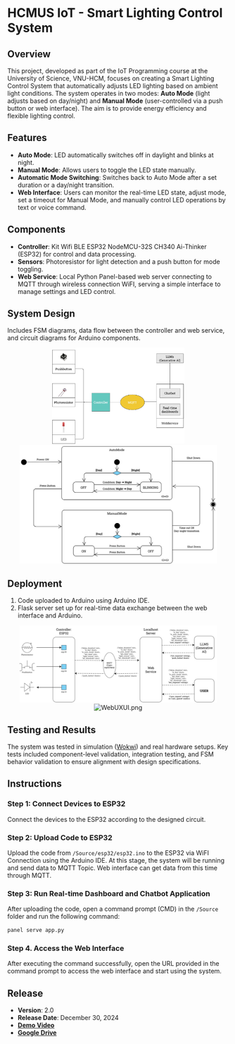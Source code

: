 # HCMUS IoT - Smart Lighting Control System

## Overview
This project, developed as part of the IoT Programming course at the University of Science, VNU-HCM, focuses on creating a Smart Lighting Control System that automatically adjusts LED lighting based on ambient light conditions. The system operates in two modes: **Auto Mode** (light adjusts based on day/night) and **Manual Mode** (user-controlled via a push button or web interface). The aim is to provide energy efficiency and flexible lighting control.

## Features
- **Auto Mode**: LED automatically switches off in daylight and blinks at night.
- **Manual Mode**: Allows users to toggle the LED state manually.
- **Automatic Mode Switching**: Switches back to Auto Mode after a set duration or a day/night transition.
- **Web Interface**: Users can monitor the real-time LED state, adjust mode, set a timeout for Manual Mode, and manually control LED operations by text or voice command.

## Components
- **Controller**: Kit Wifi BLE ESP32 NodeMCU-32S CH340 Ai-Thinker (ESP32) for control and data processing.
- **Sensors**: Photoresistor for light detection and a push button for mode toggling.
- **Web Service**: Local Python Panel-based web server connecting to MQTT through wireless connection WiFI, serving a simple interface to manage settings and LED control.

## System Design
Includes FSM diagrams, data flow between the controller and web service, and circuit diagrams for Arduino components.
<div align="center">
<img src="Report - LaTeX source/img/SystemDesign.jpg" alt="Smart Lighting System Diagram" width="300"/>
<img src="Report - LaTeX source/img/FSM-2.jpg" alt="FSM Diagram" width="450"/>
</div>

## Deployment
1. Code uploaded to Arduino using Arduino IDE.
2. Flask server set up for real-time data exchange between the web interface and Arduino.
<div align="center">
<img src="Report - LaTeX source/img/Data.jpg" alt="Data Communication Diagram" width="450"/>
<img src="Report - LaTeX source/img/UI.png" alt="WebUXUI.png" width="450"/>
</div>

## Testing and Results
The system was tested in simulation ([Wokwi](https://wokwi.com/projects/418228728977255425)) and real hardware setups. Key tests included component-level validation, integration testing, and FSM behavior validation to ensure alignment with design specifications.

## Instructions

### Step 1: Connect Devices to ESP32
Connect the devices to the ESP32 according to the designed circuit.

### Step 2: Upload Code to ESP32
Upload the code from `/Source/esp32/esp32.ino` to the ESP32 via WiFI Connection using the Arduino IDE. At this stage, the system will be running and send data to MQTT Topic. Web interface can get data from this time through MQTT.

### Step 3: Run Real-time Dashboard and Chatbot Application
After uploading the code, open a command prompt (CMD) in the `/Source` folder and run the following command:

```bash
panel serve app.py
```
### Step 4. Access the Web Interface
After executing the command successfully, open the URL provided in the command prompt to access the web interface and start using the system.


## Release
- **Version**: 2.0
- **Release Date**: December 30, 2024
- [**Demo Video**](https://www.youtube.com/watch?v=8Jh9oFRTNO0&list=PL49PFd0rcrSMamwSboGjRe7nyyKdWxkfa&index=1&ab_channel=T%C3%A2mTr%E1%BA%A7nHi%E1%BA%BFu)
- [**Google Drive**](https://drive.google.com/drive/u/2/folders/1Dzda6UcX8GyJiqW1w3eEMZk_fvy09f99)
